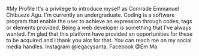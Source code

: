 #My Profile 
It's a privilege to introduce myself as Comrade Emmanuel Chibueze Agu.
I'm currently an undergraduate.
Coding is a software program that enable the user to achieve an expression through codes, tags or elements provided.
Being a web developer is something that I've always wanted.
I'm glad that this platform have provided an opportunities for these to be acquired and I thank you alot for that.
You can reach me on my social media handles. Instagram @legacysanta, Facebook @Em Ma
